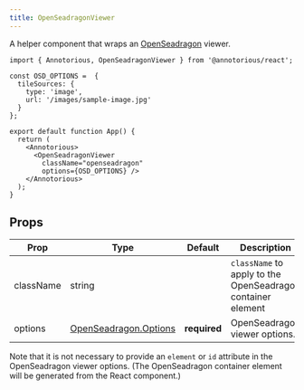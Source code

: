 ```yaml
---
title: OpenSeadragonViewer
---
```


A helper component that wraps an [OpenSeadragon](https://openseadragon.github.io) viewer.

```tsx
import { Annotorious, OpenSeadragonViewer } from '@annotorious/react';

const OSD_OPTIONS =  {
  tileSources: {
    type: 'image',
    url: '/images/sample-image.jpg'
  }
};

export default function App() {
  return (
    <Annotorious>
      <OpenSeadragonViewer 
        className="openseadragon" 
        options={OSD_OPTIONS} />
    </Annotorious>
  );
}
```

## Props

| Prop      | Type   | Default     | Description                                                 |
|-----------|--------|-------------|-------------------------------------------------------------|
| className | string |             | `className` to apply to the OpenSeadragon container element |
| options   | [OpenSeadragon.Options](https://openseadragon.github.io/docs/OpenSeadragon.html#.Options) | __required__ | OpenSeadragon viewer options. |

Note that it is not necessary to provide an `element` or `id` attribute in the OpenSeadragon viewer options.
(The OpenSeadragon container element will be generated from the React component.) 